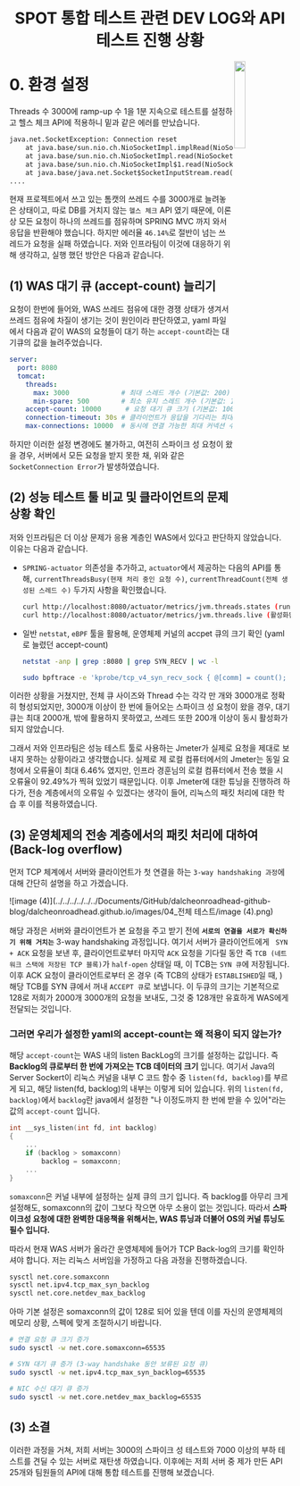 <h1 align = 'center'> SPOT 통합 테스트 관련 DEV LOG와 API 테스트 진행 상황 </h1>

<img src="https://img.shields.io/badge/작성자%20%7C%20전수민-205781?style=for-the-badge&logo=github&logoColor=FFFFFF" width='20%' align = 'right'/>

# 0. 환경 설정

Threads 수 3000에 ramp-up 수 1을 1분 지속으로 테스트를 설정하고 헬스 체크 API에 적용하니 밑과 같은 에러를 만났습니다.  

```txt
java.net.SocketException: Connection reset
	at java.base/sun.nio.ch.NioSocketImpl.implRead(NioSocketImpl.java:328)
	at java.base/sun.nio.ch.NioSocketImpl.read(NioSocketImpl.java:355)
	at java.base/sun.nio.ch.NioSocketImpl$1.read(NioSocketImpl.java:808)
	at java.base/java.net.Socket$SocketInputStream.read(Socket.java:966)
....
```

현재 프로젝트에서 쓰고 있는 톰캣의 쓰레드 수를 3000개로 늘려놓은 상태이고, 따로 DB를 거치지 않는 `헬스 체크`  API 였기 때문에, 이론상 모든 요청이 하나의 쓰레드를 점유하며 SPRING MVC 까지 와서 응답을 반환해야 했습니다. 하지만 에러율 `46.14%`로 절반이 넘는 쓰레드가 요청을 실패 하였습니다. 저와 인프라팀이 이것에 대응하기 위해 생각하고, 실행 했던 방안은 다음과 같습니다.

## (1) WAS 대기 큐 (accept-count) 늘리기

  요청이 한번에 들어와, WAS 쓰레드 점유에 대한 경쟁 상태가 생겨서 쓰레드 점유에 차질이 생기는 것이 원인이라 판단하였고, yaml 파일에서 다음과 같이 WAS의 요청들이 대기 하는  `accept-count`라는 대기큐의 값을 늘려주었습니다. 

```yaml
server:
  port: 8080
  tomcat:
    threads:
      max: 3000             # 최대 스레드 개수 (기본값: 200)
      min-spare: 500        # 최소 유지 스레드 개수 (기본값: 10)
    accept-count: 10000      # 요청 대기 큐 크기 (기본값: 100)
    connection-timeout: 30s # 클라이언트가 응답을 기다리는 최대 시간
    max-connections: 10000  # 동시에 연결 가능한 최대 커넥션 수 (기본값: 8192)
```

하지만 이러한 설정 변경에도 불가하고, 여전히 스파이크 성 요청이 왔을 경우, 서버에서 모든 요청을 받지 못한 채, 위와 같은 `SocketConnection Error`가 발생하였습니다. 

## (2) 성능 테스트 툴 비교 및 클라이언트의 문제 상황 확인

저와 인프라팀은 더 이상 문제가 응용 계층인 WAS에서 있다고 판단하지 않았습니다. 이유는 다음과 같습니다. 

- `SPRING-actuator` 의존성을 추가하고, `actuator`에서 제공하는 다음의 API를 통해, `currentThreadsBusy(현재 처리 중인 요청 수)`, `currentThreadCount(전체 생성된 스레드 수)` 두가지 사항을 확인했습니다.

  ```bash
  curl http://localhost:8080/actuator/metrics/jvm.threads.states (runnable 상태의 쓰레드 확인)
  curl http://localhost:8080/actuator/metrics/jvm.threads.live (활성화된 쓰레드 확인)
  ```

- 일반 `netstat`, `eBPF` 툴을 활용해, 운영체제 커널의 accpet 큐의 크기 확인 (yaml로 늘렸던 accept-count)

  ```bash
  netstat -anp | grep :8080 | grep SYN_RECV | wc -l
  ```

  ```bash
  sudo bpftrace -e 'kprobe/tcp_v4_syn_recv_sock { @[comm] = count(); }'
  ```

이러한 상황을 거쳤지만, 전체 큐 사이즈와 Thread 수는 각각 만 개와 3000개로 정확히 형성되었지만,  3000개 이상이 한 번에 들어오는 스파이크 성 요청이 왔을 경우, 대기큐는 최대 2000개, 밖에 활용하지 못하였고, 쓰레드 또한 200개 이상이 동시 활성화가 되지 않았습니다.

  그래서 저와 인프라팀은 성능 테스트 툴로 사용하는 Jmeter가 실제로 요청을 제대로 보내지 못하는 상황이라고 생각했습니다. 실제로 제 로컬 컴퓨터에서의 Jmeter는 동일 요청에서 오류율이  최대 6.46% 였지만,  인프라 경훈님의 로컬 컴퓨터에서 전송 했을 시 오류율이 92.49%가 찍혀 있었기 때문입니다. 이후 Jmeter에 대한 튜닝을 진행하려 하다가, 전송 계층에서의 오류일 수 있겠다는 생각이 들어, 리눅스의 패킷 처리에 대한 학습 후 이를 적용하였습니다.

## (3) 운영체제의 전송 계층에서의 패킷 처리에 대하여 (Back-log overflow)

먼저 TCP 체계에서 서버와 클라이언트가 첫 연결을 하는 `3-way handshaking 과정`에 대해 간단히 설명을 하고 가겠습니다.

![image (4)](../../../../../../Documents/GitHub/dalcheonroadhead-github-blog/dalcheonroadhead.github.io/images/04_전체 테스트/image (4).png)

해당 과정은 서버와 클라이언트가 본 요청을 주고 받기 전에 **`서로의 연결을 서로가 확신하기 위해 거치는`** 3-way handshaking 과정입니다. 여기서 서버가 클라이언트에게 ` SYN + ACK` 요청을 보낸 후, 클라이언트로부터 마지막 `ACK` 요청을 기다릴 동안 즉 `TCB (네트워크 스택에 저장된 TCP 블록)`가 `half-open` 상태일 때, 이 TCB는 `SYN 큐`에 저장됩니다. 이후 ACK 요청이 클라이언트로부터 온 경우 (즉 TCB의 상태가 `ESTABLISHED`일 때, ) 해당 TCB를 SYN 큐에서 꺼내 `ACCEPT 큐`로 보냅니다.  이 두큐의 크기는 기본적으로 128로 저희가 2000개 3000개의 요청을 보내도, 그것 중 128개만 유효하게 WAS에게 전달되는 것입니다.

### 그러면 우리가 설정한 yaml의 accept-count는 왜 적용이 되지 않는가? 

해당 `accept-count`는 WAS 내의 listen BackLog의 크기를 설정하는 값입니다. 즉 **Backlog의 큐로부터 한 번에 가져오는 TCB 데이터의 크기** 입니다. 
여기서 Java의 Server Sockert이 리눅스 커널을 내부 C 코드 함수 중 `listen(fd, backlog)`를 부르게 되고, 해당 listen(fd, backlog)의 내부는 이렇게 되어 있습니다. 위의 `listen(fd, backlog)`에서 `backlog`란 java에서 설정한 "나 이정도까지 한 번에 받을 수 있어"라는 값의 `accept-count` 입니다.

```c
int __sys_listen(int fd, int backlog)
{
    ...
    if (backlog > somaxconn)
        backlog = somaxconn;
    ...
}
```

`somaxconn`은 커널 내부에 설정하는 실제 큐의 크기 입니다. 즉  backlog를 아무리 크게 설정해도, somaxconn의 값이 그보다 작으면 아무 소용이 없는 것입니다. 따라서 **스파이크성 요청에 대한 완벽한 대응책을 위해서는, WAS 튜닝과 더불어 OS의 커널 튜닝도 필수 입니다.**

따라서 현재 WAS 서버가 올라간 운영체제에 들어가 TCP Back-log의 크기를 확인하셔야 합니다. 저는 리눅스 서버임을 가정하고 다음 과정을 진행하겠습니다.

```sh
sysctl net.core.somaxconn
sysctl net.ipv4.tcp_max_syn_backlog
sysctl net.core.netdev_max_backlog
```

아마 기본 설정은 somaxconn의 값이 128로 되어 있을 텐데 이를 자신의 운영체제의 메모리 상황, 스펙에 맞게 조절하시기 바랍니다.

```sh
# 연결 요청 큐 크기 증가
sudo sysctl -w net.core.somaxconn=65535

# SYN 대기 큐 증가 (3-way handshake 동안 보류된 요청 큐)
sudo sysctl -w net.ipv4.tcp_max_syn_backlog=65535

# NIC 수신 대기 큐 증가
sudo sysctl -w net.core.netdev_max_backlog=65535
```

## (3) 소결

이러한 과정을 거쳐, 저희 서버는 3000의 스파이크 성 테스트와 7000 이상의 부하 테스트를 견딜 수 있는 서버로 재탄생 하였습니다. 이후에는 저희 서버 중 제가 만든 API 25개와 팀원들의 API에 대해 통합 테스트를 진행해 보겠습니다. 









